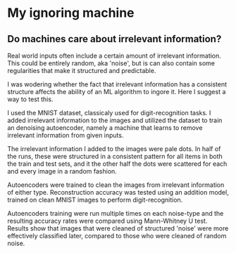 # My ignoring machine

## Do machines care about irrelevant information? 

Real world inputs often include a certain amount of irrelevant information.
This could be entirely random, aka 'noise', but is can also contain some regularities that make it structured and predictable.

I was wodering whether the fact that irrelevant information has a consistent structure affects the ability of an ML algorithm to ingore it.
Here I suggest a way to test this.

I used the MNIST dataset, classicaly used for digit-recognition tasks.
I added irrelevant information to the images and utilized the dataset to train an denoising autoencoder, namely a machine that learns to remove irrelevant information from given inputs.

The irrelevant information I added to the images were pale dots. In half of the runs, these were structured in a consistent pattern for all items in both the train and test sets, and it the other half the dots were scattered for each and every image in a random fashion.

Autoencoders were trained to clean the images from irrelevant information of either type.
Reconstruction accuracy was tested using an addition model, trained on clean MNIST images to perform digit-recognition.

Autoencoders training were run multiple times on each noise-type and the resulting accuracy rates were compared using Mann-Whitney U test.
Results show that images that were cleaned of structured 'noise' were more effectively classified later, compared to those who were cleaned of random noise.

